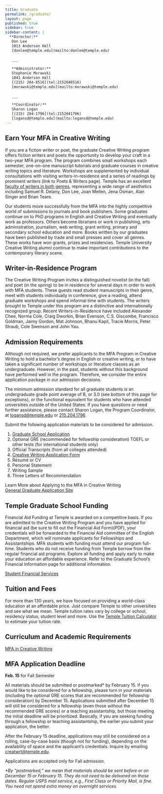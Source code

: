 ```yaml
---
title: Graduate
permalink: /graduate/
layout: page
published: true
sidebar: true
sidebar-content: |
  **Director:**  
   Don Lee  
   1013 Anderson Hall    
   [donlee@temple.edu](mailto:donlee@temple.edu)  
   
   ___
   
   **Administrator:**  
   Stephanie Morawski  
   1041 Anderson Hall   
   [(215) 204-8516](tel:2152048516)  
   [morawski@temple.edu](mailto:morawski@temple.edu)  
   
   ___

   **Coordinator:**  
   Sharon Logan      
   [(215) 204-1796](tel:2152041796)   
   [logansd@temple.edu](mailto:logansd@temple.edu)
---
```

## Earn Your MFA in Creative Writing
If you are a fiction writer or poet, the graduate Creative Writing program offers fiction writers and poets the opportunity to develop your craft in a two-year MFA program. The program combines small workshops each semester, one-on-one manuscript tutorials and graduate courses in creative writing topics and literature. Workshops are supplemented by individual consultations with visiting writers-in-residence and a series of readings by prominent writers (link to Poets & Writers page). Temple has an excellent [faculty of writers in both genres](/creative-writing/faculty), representing a wide range of aesthetics including Samuel R. Delany, Don Lee, Joan Mellen, Jena Osman, Alan Singer and Brian Teare. 

Our students move successfully from the MFA into the highly competitive world of submissions to journals and book publishers. Some graduates continue on to PhD programs in English and Creative Writing and eventually work as professors. Others become librarians or work in publishing, arts administration, journalism, web writing, grant writing, primary and secondary school education and more. Books written by our graduates have been published by trade and small presses and cover all genres. These works have won grants, prizes and residencies. Temple University Creative Writing alumni continue to make important contributions to the contemporary literary scene.

## Writer-in-Residence Program
The Creative Writing Program invites a distinguished novelist (in the fall) and poet (in the spring) to be in residence for several days in order to work with MFA students. These guests read student manuscripts in their genre, meet with students individually in conference, give a reading, attend graduate workshops and spend informal time with students. The writers brought to Temple under this program are a distinctive and internationally recognized group. Recent Writers-in-Residence have included Alexander Chee, Norma Cole, Craig Dworkin, Brian Evenson, C.S. Giscombe, Francisco Goldman, Jaimy Gordon, Mat Johnson, Bhanu Kapil, Tracie Morris, Peter Straub, Cole Swenson and John Yau.

## Admission Requirements
Although not required, we prefer applicants to the MFA Program in Creative Writing to hold a bachelor’s degree in English or creative writing, or to have taken a significant number of workshops or literature classes as an undergraduate. However, in the past, students without this background have performed well in the program. Therefore, we consider the entire application package in our admission decisions. 

The minimum admission standard for all graduate students is an undergraduate grade point average of B, or 3.0 (see bottom of this page for exceptions), or the functional equivalent for students who have attended universities outside of the United States. If you have questions or need further assistance, please contact Sharon Logan, the Program Coordinator, at [logansd@temple.edu](mailto:logansd@temple.edu) or [215.204.1796](tel:2152041796). 

Submit the following application materials to be considered for admission.

1. [Graduate School Application](https://prd-wlssb.temple.edu/prod8/bwskalog.P_DispLoginNon)
2. Optional GRE (recommended for fellowship consideration)
TOEFL or other tests (for international students only)
3. Official Transcripts (from all colleges attended)
4. [Creative Writing Application Form](/creative-writing/media/CWapplicationform.pdf)
5. Résumé or CV
6. Personal Statement
7. Writing Sample
8. Three Letters of Recommendation

Learn More about Applying to the MFA in Creative Writing <br>
[General Graduate Application Site](http://www.temple.edu/grad/admissions/howtoapply.htm)

## Temple Graduate School Funding
Financial Aid Funding at Temple is awarded on a competitive basis. If you are admitted to the Creative Writing Program and you have applied for financial aid (be sure to fill out the Financial Aid Form)(PDF), your credentials will be forwarded to the Financial Aid committee of the English Department, which will nominate applicants for Fellowships and Assistantships. MFA students with funding must attend our program full-time. Students who do not receive funding from Temple borrow from the regular financial aid programs. Explore all funding and apply early to make your education an affordable experience. Refer to the Graduate School’s Financial Information page for additional information. 

[Student Financial Services](http://www.temple.edu/grad/finances/index.htm)

## Tuition and Fees
For more than 130 years, we have focused on providing a world-class education at an affordable price. Just compare Temple to other universities and see what we mean. Temple tuition rates vary by college or school, residency status, student level and more. Use the [Temple Tuition Calculator](https://bursar.temple.edu/tuition-and-fees/tuition-rates) to estimate your tuition rate.

## Curriculum and Academic Requirements
[MFA in Creative Writing](http://bulletin.temple.edu/graduate/scd/cla/creative-writing-mfa/#programrequirementstext)

## MFA Application Deadline
**Feb. 15** for Fall Semester

All materials should be submitted or postmarked* by February 15. If you would like to be considered for a fellowship, please turn in your materials (including the optional GRE scores that are recommended for fellowship consideration) by December 15. Applications submitted after December 15 will still be considered for a fellowship (even those without the recommended GRE scores) or a teaching assistantship, but those meeting the initial deadline will be prioritized. Basically, if you are seeking funding through a fellowship or teaching assistantship, the earlier you submit your application, the better.

After the February 15 deadline, applications may still be considered on a rolling, case-by-case basis (though not for funding), depending on the availability of space and the applicant’s credentials. Inquire by emailing [creatwrt@temple.edu](mailto:creatwrt@temple.edu).

Applications are accepted only for Fall admission.

_*By “postmarked,” we mean that materials should be sent before or on December 15 or February 15. They do not need to be delivered on those dates. Regular USPS mail service, e.g., First Class or Priority Mail, is fine. You need not spend extra money on overnight services._
